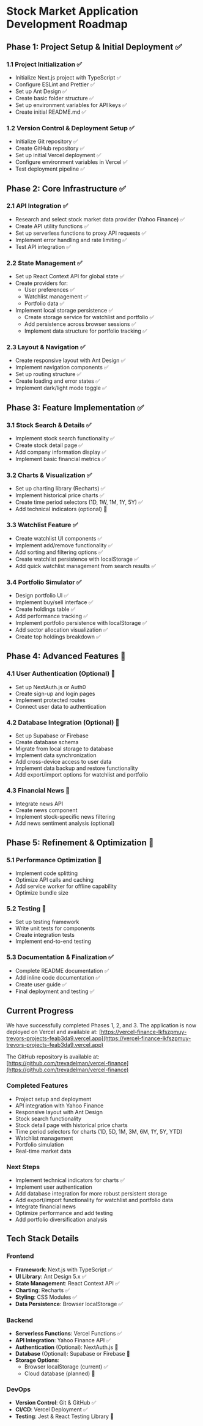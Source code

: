 # Stock Market Application Development Roadmap

## Phase 1: Project Setup & Initial Deployment ✅

### 1.1 Project Initialization ✅
- Initialize Next.js project with TypeScript ✅
- Configure ESLint and Prettier ✅
- Set up Ant Design ✅
- Create basic folder structure ✅
- Set up environment variables for API keys ✅
- Create initial README.md ✅

### 1.2 Version Control & Deployment Setup ✅
- Initialize Git repository ✅
- Create GitHub repository ✅
- Set up initial Vercel deployment ✅
- Configure environment variables in Vercel ✅
- Test deployment pipeline ✅

## Phase 2: Core Infrastructure ✅

### 2.1 API Integration ✅
- Research and select stock market data provider (Yahoo Finance) ✅
- Create API utility functions ✅
- Set up serverless functions to proxy API requests ✅
- Implement error handling and rate limiting ✅
- Test API integration ✅

### 2.2 State Management ✅
- Set up React Context API for global state ✅
- Create providers for:
  - User preferences ✅
  - Watchlist management ✅
  - Portfolio data ✅
- Implement local storage persistence ✅
  - Create storage service for watchlist and portfolio ✅
  - Add persistence across browser sessions ✅
  - Implement data structure for portfolio tracking ✅

### 2.3 Layout & Navigation ✅
- Create responsive layout with Ant Design ✅
- Implement navigation components ✅
- Set up routing structure ✅
- Create loading and error states ✅
- Implement dark/light mode toggle ✅

## Phase 3: Feature Implementation ✅

### 3.1 Stock Search & Details ✅
- Implement stock search functionality ✅
- Create stock detail page ✅
- Add company information display ✅
- Implement basic financial metrics ✅

### 3.2 Charts & Visualization ✅
- Set up charting library (Recharts) ✅
- Implement historical price charts ✅
- Create time period selectors (1D, 1W, 1M, 1Y, 5Y) ✅
- Add technical indicators (optional) 🔄

### 3.3 Watchlist Feature ✅
- Create watchlist UI components ✅
- Implement add/remove functionality ✅
- Add sorting and filtering options ✅
- Create watchlist persistence with localStorage ✅
- Add quick watchlist management from search results ✅

### 3.4 Portfolio Simulator ✅
- Design portfolio UI ✅
- Implement buy/sell interface ✅
- Create holdings table ✅
- Add performance tracking ✅
- Implement portfolio persistence with localStorage ✅
- Add sector allocation visualization ✅
- Create top holdings breakdown ✅

## Phase 4: Advanced Features 🔄

### 4.1 User Authentication (Optional) 🔄
- Set up NextAuth.js or Auth0
- Create sign-up and login pages
- Implement protected routes
- Connect user data to authentication

### 4.2 Database Integration (Optional) 🔄
- Set up Supabase or Firebase
- Create database schema
- Migrate from local storage to database
- Implement data synchronization
- Add cross-device access to user data
- Implement data backup and restore functionality
- Add export/import options for watchlist and portfolio

### 4.3 Financial News 🔄
- Integrate news API
- Create news component
- Implement stock-specific news filtering
- Add news sentiment analysis (optional)

## Phase 5: Refinement & Optimization 🔄

### 5.1 Performance Optimization 🔄
- Implement code splitting
- Optimize API calls and caching
- Add service worker for offline capability
- Optimize bundle size

### 5.2 Testing 🔄
- Set up testing framework
- Write unit tests for components
- Create integration tests
- Implement end-to-end testing

### 5.3 Documentation & Finalization ✅
- Complete README documentation ✅
- Add inline code documentation ✅
- Create user guide ✅
- Final deployment and testing ✅

## Current Progress

We have successfully completed Phases 1, 2, and 3. The application is now deployed on Vercel and available at:
[https://vercel-finance-lkfszpmuy-trevors-projects-feab3da9.vercel.app](https://vercel-finance-lkfszpmuy-trevors-projects-feab3da9.vercel.app)

The GitHub repository is available at:
[https://github.com/trevadelman/vercel-finance](https://github.com/trevadelman/vercel-finance)

### Completed Features
- Project setup and deployment
- API integration with Yahoo Finance
- Responsive layout with Ant Design
- Stock search functionality
- Stock detail page with historical price charts
- Time period selectors for charts (1D, 5D, 1M, 3M, 6M, 1Y, 5Y, YTD)
- Watchlist management
- Portfolio simulation
- Real-time market data

### Next Steps
- Implement technical indicators for charts ✅
- Implement user authentication
- Add database integration for more robust persistent storage
- Add export/import functionality for watchlist and portfolio data
- Integrate financial news
- Optimize performance and add testing
- Add portfolio diversification analysis

## Tech Stack Details

### Frontend
- **Framework**: Next.js with TypeScript ✅
- **UI Library**: Ant Design 5.x ✅
- **State Management**: React Context API ✅
- **Charting**: Recharts ✅
- **Styling**: CSS Modules ✅
- **Data Persistence**: Browser localStorage ✅

### Backend
- **Serverless Functions**: Vercel Functions ✅
- **API Integration**: Yahoo Finance API ✅
- **Authentication** (Optional): NextAuth.js 🔄
- **Database** (Optional): Supabase or Firebase 🔄
- **Storage Options**:
  - Browser localStorage (current) ✅
  - Cloud database (planned) 🔄

### DevOps
- **Version Control**: Git & GitHub ✅
- **CI/CD**: Vercel Deployment ✅
- **Testing**: Jest & React Testing Library 🔄
